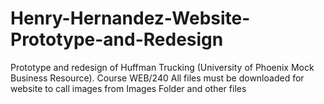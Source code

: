# Henry-Hernandez-Website-Prototype-and-Redesign
Prototype and redesign of Huffman Trucking (University of Phoenix Mock Business Resource). Course WEB/240
All files must be downloaded for website to call images from Images Folder and other files
